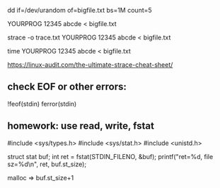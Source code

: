 dd if=/dev/urandom of=bigfile.txt bs=1M count=5

YOURPROG 12345 abcde < bigfile.txt

strace -o trace.txt YOURPROG 12345 abcde < bigfile.txt

time YOURPROG 12345 abcde < bigfile.txt

https://linux-audit.com/the-ultimate-strace-cheat-sheet/


## check EOF or other errors:

!feof(stdin)
ferror(stdin)


## homework: use read, write, fstat

#include <sys/types.h>
#include <sys/stat.h>
#include <unistd.h>

struct stat buf;
int ret = fstat(STDIN_FILENO, &buf);
printf("ret=%d, file sz=%d\n", ret, buf.st_size);

malloc => buf.st_size+1
